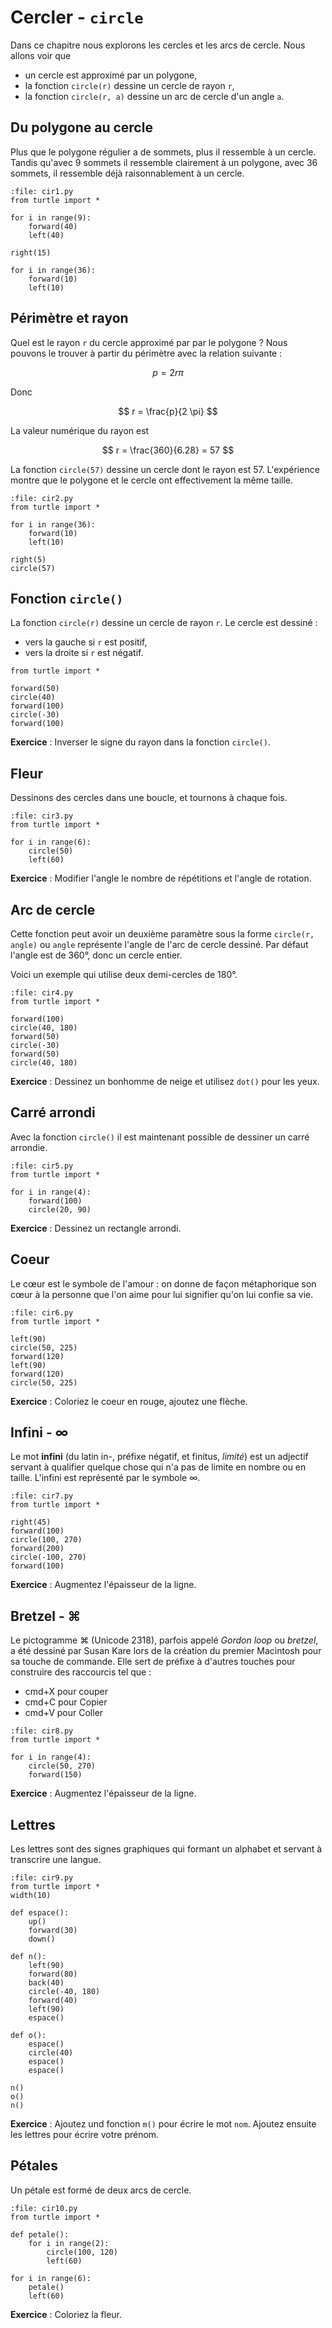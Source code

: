 # Cercler - `circle`

Dans ce chapitre nous explorons les cercles et les arcs de cercle. Nous allons voir que

- un cercle est approximé par un polygone,
- la fonction `circle(r)` dessine un cercle de rayon `r`,
- la fonction `circle(r, a)` dessine un arc de cercle d'un angle `a`.

## Du polygone au cercle

Plus que le polygone régulier a de sommets, plus il ressemble à un cercle.
Tandis qu'avec 9 sommets il ressemble clairement à un polygone,
avec 36 sommets, il ressemble déjà raisonnablement à un cercle.

```{codeplay}
:file: cir1.py
from turtle import *

for i in range(9):
    forward(40)
    left(40)
    
right(15)

for i in range(36):
    forward(10)
    left(10)
```

## Périmètre et rayon

Quel est le rayon `r` du cercle approximé par par le polygone ?
Nous pouvons le trouver à partir du périmètre avec la relation suivante :

$$ p = 2r \pi $$

Donc

$$ r = \frac{p}{2 \pi} $$

La valeur numérique du rayon est

$$ r = \frac{360}{6.28} = 57 $$

La fonction `circle(57)` dessine un cercle dont le rayon est 57. L'expérience montre que le polygone et le cercle ont effectivement la même taille.

```{codeplay}
:file: cir2.py
from turtle import *

for i in range(36):
    forward(10)
    left(10)

right(5)
circle(57)
```

## Fonction `circle()`

La fonction `circle(r)` dessine un cercle de rayon `r`.
Le cercle est dessiné :

- vers la gauche si `r` est positif,
- vers la droite si `r` est négatif.

```{codeplay}
from turtle import *

forward(50)
circle(40)
forward(100)
circle(-30)
forward(100)
```

**Exercice** : Inverser le signe du rayon dans la fonction `circle()`.

## Fleur

Dessinons des cercles dans une boucle, et tournons à chaque fois.

```{codeplay}
:file: cir3.py
from turtle import *

for i in range(6):
    circle(50)
    left(60)
```

**Exercice** : Modifier l'angle le nombre de répétitions et l'angle de rotation.

## Arc de cercle

Cette fonction peut avoir un deuxième paramètre sous la forme `circle(r, angle)`
ou `angle` représente l'angle de l'arc de cercle dessiné.
Par défaut l'angle est de 360°, donc un cercle entier.

Voici un exemple qui utilise deux demi-cercles de 180°.

```{codeplay}
:file: cir4.py
from turtle import *

forward(100)
circle(40, 180)
forward(50)
circle(-30)
forward(50)
circle(40, 180)
```

**Exercice** : Dessinez un bonhomme de neige et utilisez `dot()` pour les yeux.

## Carré arrondi

Avec la fonction `circle()` il est maintenant possible de dessiner un carré arrondie.

```{codeplay}
:file: cir5.py
from turtle import *

for i in range(4):
    forward(100)
    circle(20, 90)
```

**Exercice** : Dessinez un rectangle arrondi.

## Coeur

Le cœur est le symbole de l'amour : on donne de façon métaphorique son cœur à la personne que l'on aime pour lui signifier qu'on lui confie sa vie.

```{codeplay}
:file: cir6.py
from turtle import *

left(90)
circle(50, 225)
forward(120)
left(90)
forward(120)
circle(50, 225)
```

**Exercice** : Coloriez le coeur en rouge, ajoutez une flèche.

## Infini - ∞

Le mot **infini** (du latin in-, préfixe négatif, et finitus, *limité*) est un adjectif servant à qualifier quelque chose qui n'a pas de limite en nombre ou en taille. L'infini est représenté par le symbole ∞.

```{codeplay}
:file: cir7.py
from turtle import *

right(45)
forward(100)
circle(100, 270)
forward(200)
circle(-100, 270)
forward(100)
```

**Exercice** : Augmentez l'épaisseur de la ligne.

## Bretzel - ⌘

Le pictogramme ⌘ (Unicode 2318), parfois appelé *Gordon loop* ou *bretzel*, a été dessiné par Susan Kare lors de la création du premier Macintosh pour sa touche de commande. Elle sert de préfixe à d'autres touches pour construire des raccourcis tel que :

- cmd+X pour couper
- cmd+C pour Copier
- cmd+V pour Coller

```{codeplay}
:file: cir8.py
from turtle import *

for i in range(4):
    circle(50, 270)
    forward(150)
```

**Exercice** : Augmentez l'épaisseur de la ligne.

## Lettres

Les lettres sont des signes graphiques qui formant un alphabet et servant à transcrire une langue.

```{codeplay}
:file: cir9.py
from turtle import *
width(10)

def espace():
    up()
    forward(30)
    down()

def n():
    left(90)
    forward(80)
    back(40)
    circle(-40, 180)
    forward(40)
    left(90)
    espace()

def o():
    espace()
    circle(40)
    espace()
    espace()

n()
o()
n()
```

**Exercice** : Ajoutez und fonction `m()` pour écrire le mot `nom`. Ajoutez ensuite les lettres pour écrire votre prénom.

## Pétales

Un pétale est formé de deux arcs de cercle.

```{codeplay}
:file: cir10.py
from turtle import *

def petale():
    for i in range(2):
        circle(100, 120)
        left(60)

for i in range(6):
    petale()
    left(60)
```

**Exercice** : Coloriez la fleur.
